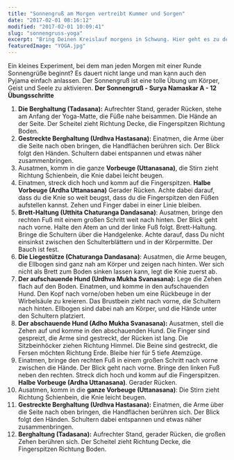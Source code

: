 ```yaml
---
title: "Sonnengruß am Morgen vertreibt Kummer und Sorgen"
date: "2017-02-01 08:16:12"
modified: "2017-02-01 10:09:41"
slug: "sonnengruss-yoga"
excerpt: "Bring Deinen Kreislauf morgens in Schwung. Hier geht es zu den \"Wach auf - Yoga Übungen\"! "
featuredImage: "YOGA.jpg"
---
```


Ein kleines Experiment, bei dem man jeden Morgen mit einer Runde Sonnengrüße beginnt? Es dauert nicht lange und man kann auch den Pyjama einfach anlassen. Der Sonnengruß ist eine tolle Übung um Körper, Geist und Seele zu aktivieren. **Der Sonnengruß - Surya Namaskar A - 12 Übungsschritte**

1.  **Die Berghaltung (Tadasana):** Aufrechter Stand, gerader Rücken, stehe am Anfang der Yoga-Matte, die Füße nahe beisammen. Die Hände an der Seite. Der Scheitel zieht Richtung Decke, die Fingerspitzen Richtung Boden.
2.  **Gestreckte Berghaltung (Urdhva Hastasana):** Einatmen, die Arme über die Seite nach oben bringen, die Handflächen berühren sich. Der Blick folgt den Händen. Schultern dabei entspannen und etwas näher zusammenbringen.
3.  Ausatmen, komm in die ganze **Vorbeuge (Uttanasana)**, die Stirn zieht Richtung Schienbein, die Knie dabei leicht beugen.
4.  Einatmen, streck dich hoch und komm auf die Fingerspitzen. **Halbe Vorbeuge (Ardha Uttanasana)** Gerader Rücken. Achte dabei darauf, dass du die Knie so weit beugst, dass du die Fingerspitzen den Füßen aufstellen kannst. Zehen und Finger dabei in einer Linie bleiben.
5.  **Brett-Haltung (Utthita Chaturanga Dandasana)**: Ausatmen, bringe den rechten Fuß mit einem großen Schritt weit nach hinten. Der Blick geht nach vorne. Halte den Atem an und der linke Fuß folgt. Brett-Haltung. Bringe die Schultern über die Handgelenke. Achte darauf, dass Du nicht einsinkst zwischen den Schulterblättern und in der Körpermitte. Der Bauch ist fest.
6.  **Die Liegestütze (Chaturanga Dandasana)**: Ausatmen, die Arme beugen, die Ellbogen sind ganz nah am Körper und zeigen nach hinten. Wer sich nicht als Brett zum Boden sinken lassen kann, legt die Knie zuerst ab.
7.  **Der aufschauende Hund (Urdhva Mukha Svanasana):** Lege die Zehen flach auf den Boden. Einatmen, und komme in den aufschauenden Hund. Den Kopf nach vorne/oben heben um eine Rückbeuge in der Wirbelsäule zu kreieren. Das Brustbein zieht nach vorne, die Schultern nach hinten. Ellbogen sind dabei nah am Körper, und die Hände unter den Schultern platziert.
8.  **Der abschauende Hund (Adho Mukha Svanasana):** Ausatmen, stell die Zehen auf und komme in den abschauenden Hund. Die Finger sind gespreizt, die Arme sind gestreckt, der Rücken ist lang. Die Sitzbeinhöcker ziehen Richtung Himmel. Die Beine sind gestreckt, die Fersen möchten Richtung Erde. Bleibe hier für 5 tiefe Atemzüge.
9.  Einatmen, bringe den rechten Fuß in einem großen Schritt nach vorne zwischen die Hände. Der Blick geht nach vorne. Bringe den linken Fuß neben den rechten. Streck dich hoch und komm auf die Fingerspitzen. **Halbe Vorbeuge (Ardha Uttanasana)**. Gerader Rücken.
10.  Ausatmen, komm in die **ganze Vorbeuge (Uttanasana)**: Die Stirn zieht Richtung Schienbein, die Knie leicht beugen.
11.  **Gestreckte Berghaltung (Urdhva Hastasana):** Einatmen, die Arme über die Seite nach oben bringen, die Handflächen berühren sich. Der Blick folgt den Händen. Schultern dabei entspannen und etwas näher zusammenbringen.
12.  **Berghaltung (Tadasana):** Aufrechter Stand, gerader Rücken, die großen Zehen berühren sich. Der Scheitel zieht Richtung Decke, die Fingerspitzen Richtung Boden.